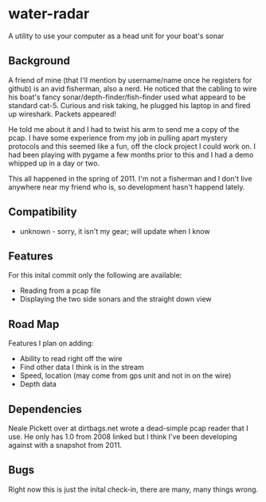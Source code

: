 water-radar
===========

A utility to use your computer as a head unit for your boat's sonar

## Background ##
A friend of mine (that I'll mention by username/name once he registers for
github) is an avid fisherman, also a nerd. He noticed that the cabling to wire 
his boat's fancy sonar/depth-finder/fish-finder used what appeard to be 
standard cat-5. Curious and risk taking, he plugged his laptop in and fired up
wireshark. Packets appeared!

He told me about it and I had to twist his arm to send me a copy of the pcap.
I have some experience from my job in pulling apart mystery protocols and this
seemed like a fun, off the clock project I could work on. I had been playing 
with pygame a few months prior to this and I had a demo whipped up in a day or
two.

This all happened in the spring of 2011. I'm not a fisherman and I don't live
anywhere near my friend who is, so development hasn't happend lately.

## Compatibility ##
* unknown - sorry, it isn't my gear; will update when I know

## Features ##
For this inital commit only the following are available:
* Reading from a pcap file
* Displaying the two side sonars and the straight down view

## Road Map ##
Features I plan on adding:
* Ability to read right off the wire
* Find other data I think is in the stream
 * Speed, location (may come from gps unit and not in on the wire)
 * Depth data

## Dependencies ##
Neale Pickett over at dirtbags.net wrote a dead-simple pcap reader that I use.
He only has 1.0 from 2008 linked but I think I've been developing against with
a snapshot from 2011.
 
## Bugs ##
Right now this is just the inital check-in, there are many, many things wrong.
